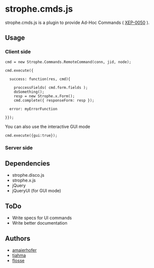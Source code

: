 # strophe.cmds.js

strophe.cmds.js is a plugin to provide Ad-Hoc Commands
( [XEP-0050](http://xmpp.org/extensions/xep-0050.html) ).

## Usage

### Client side

    cmd = new Strophe.Commands.RemoteCommand(conn, jid, node);

    cmd.execute({

      success: function(res, cmd){

        proccessFields( cmd.form.fields );
        doSomething();
        resp = new Strophe.x.Form();
        cmd.complete({ responseForm: resp });

      error: myErrorFunction

    }});

You can also use the interactive GUI mode

    cmd.execute({gui:true});

### Server side

## Dependencies

- strophe.disco.js
- strophe.x.js
- jQuery
- jQueryUI (for GUI mode)

## ToDo

- Write specs for UI commands
- Write better documentation

## Authors

- [amaierhofer](https://github.com/amaierhofer)
- [tjahma](https://github.com/tjahma)
- [flosse](https://github.com/flosse)
